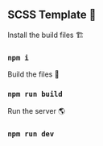 ## SCSS Template 💄

Install the build files 🏗
### `npm i`

Build the files 📁

### `npm run build`

Run the server 🌎

### `npm run dev`